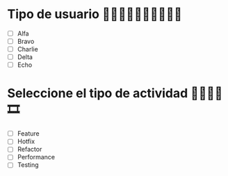 # Tipo de usuario 👮‍♂️👨‍🏫🕵️‍♂️👨‍🎤🧙‍♂️
- [ ] Alfa
- [ ] Bravo 
- [ ] Charlie
- [ ] Delta
- [ ] Echo

# Seleccione el tipo de actividad 🧨🎆🏀🚓🎞
- [ ] Feature
- [ ] Hotfix
- [ ] Refactor
- [ ] Performance
- [ ] Testing

